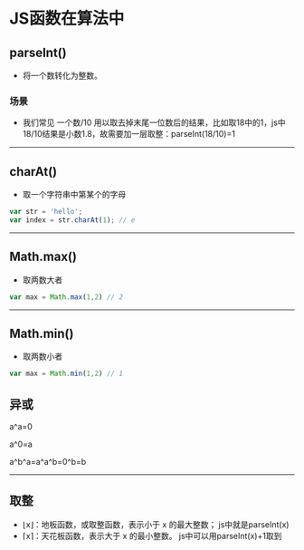 # JS函数在算法中

## parseInt()

- 将一个数转化为整数。

### 场景

- 我们常见 一个数/10 用以取去掉末尾一位数后的结果，比如取18中的1，js中18/10结果是小数1.8，故需要加一层取整：parseInt(18/10)=1

---

## charAt()

- 取一个字符串中第某个的字母

```javascript
var str = 'hello';
var index = str.charAt(1); // e
```

---

## Math.max()

- 取两数大者

```javascript
var max = Math.max(1,2) // 2
```

---

## Math.min()

- 取两数小者

```javascript
var max = Math.min(1,2) // 1
```

## 异或

a^a=0

a^0=a

a^b^a=a^a^b=0^b=b

---

## 取整

- ⌊x⌋：地板函数，或取整函数，表示小于 x 的最大整数； js中就是parseInt(x)
- ⌈x⌉：天花板函数，表示大于 x 的最小整数。 js中可以用parseInt(x)+1取到
